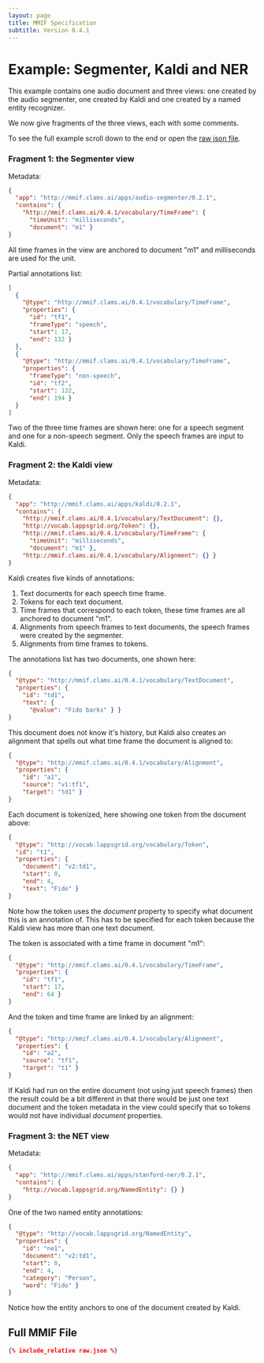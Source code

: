 ```yaml
---
layout: page
title: MMIF Specification
subtitle: Version 0.4.1
---
```


# Example: Segmenter, Kaldi and NER 

This example contains one audio document and three views: one created by the audio segmenter, one created by Kaldi and one created by a named entity recognizer. 

We now give fragments of the three views, each with some comments.

To see the full example scroll down to the end or open the [raw json file](raw.json).

### Fragment 1: the Segmenter view

Metadata:

```json
{
  "app": "http://mmif.clams.ai/apps/audio-segmenter/0.2.1",
  "contains": {
    "http://mmif.clams.ai/0.4.1/vocabulary/TimeFrame": {
      "timeUnit": "milliseconds",
      "document": "m1" } 
}
```

All time frames in the view are anchored to document "m1" and milliseconds are used for the unit.

Partial  annotations list:

```json
[
  {
    "@type": "http://mmif.clams.ai/0.4.1/vocabulary/TimeFrame",
    "properties": {
      "id": "tf1",
      "frameType": "speech",
      "start": 17,
      "end": 132 }
  },
  {
    "@type": "http://mmif.clams.ai/0.4.1/vocabulary/TimeFrame",
    "properties": {
      "frameType": "non-speech",
      "id": "tf2",
      "start": 132,
      "end": 194 }
  }
]
```

Two of the three time frames are shown here: one for a speech segment and one for a non-speech segment. Only the speech frames are input to Kaldi.

### Fragment 2: the Kaldi view

Metadata:

```json
{
  "app": "http://mmif.clams.ai/apps/kaldi/0.2.1",
  "contains": {
    "http://mmif.clams.ai/0.4.1/vocabulary/TextDocument": {},
    "http://vocab.lappsgrid.org/Token": {},
    "http://mmif.clams.ai/0.4.1/vocabulary/TimeFrame": {
      "timeUnit": "milliseconds",
      "document": "m1" },
    "http://mmif.clams.ai/0.4.1/vocabulary/Alignment": {} }
}
```

Kaldi creates five kinds of annotations:

1. Text documents for each speech time frame.
2. Tokens for each text document.
3. Time frames that correspond to each token, these time frames are all anchored to document "m1".
4. Alignments from speech frames to text documents, the speech frames were created by the segmenter. 
5. Alignments from time frames to tokens.

The annotations list has two documents, one shown here:

```json
{
  "@type": "http://mmif.clams.ai/0.4.1/vocabulary/TextDocument",
  "properties": {
    "id": "td1",
    "text": {
      "@value": "Fido barks" } }
}
```

This document does not know it's history, but Kaldi also creates an alignment that spells out what time frame the document is aligned to:

```json
{
  "@type": "http://mmif.clams.ai/0.4.1/vocabulary/Alignment",
  "properties": {
    "id": "a1",
    "source": "v1:tf1",
    "target": "td1" }
}
```

Each document is tokenized, here showing one token from the document above:

```json
{
  "@type": "http://vocab.lappsgrid.org/vocabulary/Token",
  "id": "t1",
  "properties": {
    "document": "v2:td1",
    "start": 0,
    "end": 4,
    "text": "Fido" }
}
```

Note how the token uses the *document* property to specify what document this is an annotation of. This has to be specified for each token because the Kaldi view has more than one text document. 

The token is associated with a time frame in document "m1":

```json
{
  "@type": "http://mmif.clams.ai/0.4.1/vocabulary/TimeFrame",
  "properties": {
    "id": "tf1",
    "start": 17,
    "end": 64 }
}
```

And the token and time frame are linked by an alignment:

```json
{
  "@type": "http://mmif.clams.ai/0.4.1/vocabulary/Alignment",
  "properties": {
    "id": "a2",
    "source": "tf1",
    "target": "t1" }
}
```

If Kaldi had run on the entire document (not using just speech frames) then the result could be a bit different in that there would be just one text document and the token metadata in the view could specify that so tokens would not have individual *document* properties.

### Fragment 3: the NET view

Metadata:

```json
{
  "app": "http://mmif.clams.ai/apps/stanford-ner/0.2.1",
  "contains": {
    "http://vocab.lappsgrid.org/NamedEntity": {} }
}
```

One of the two named entity annotations:

```json
{
  "@type": "http://vocab.lappsgrid.org/NamedEntity",
  "properties": {
    "id": "ne1",
    "document": "v2:td1",
    "start": 0,
    "end": 4,
    "category": "Person",
    "word": "Fido" }
}
```

Notice how the entity anchors to one of the document created by Kaldi.



## Full MMIF File

```json
{% include_relative raw.json %}
```
